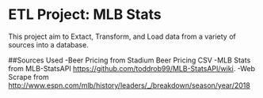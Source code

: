 # ETL Project: MLB Stats
This project aim to Extact, Transform, and Load data from a variety of sources into a database.

##Sources Used
-Beer Pricing from Stadium Beer Pricing CSV
-MLB Stats from MLB-StatsAPI https://github.com/toddrob99/MLB-StatsAPI/wiki.
-Web Scrape from http://www.espn.com/mlb/history/leaders/_/breakdown/season/year/2018
